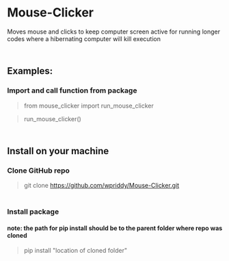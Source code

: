 # Mouse-Clicker
Moves mouse and clicks to keep computer screen active for running longer codes where a hibernating computer will kill execution


## <br>Examples:

### Import and call function from package

> from mouse_clicker import run_mouse_clicker

> run_mouse_clicker()

## <br>Install on your machine

### Clone GitHub repo

>git clone https://github.com/wpriddy/Mouse-Clicker.git

### <br> Install package 

#### note: the path for pip install should be to the parent folder where repo was cloned 

> pip install "location of cloned folder"
